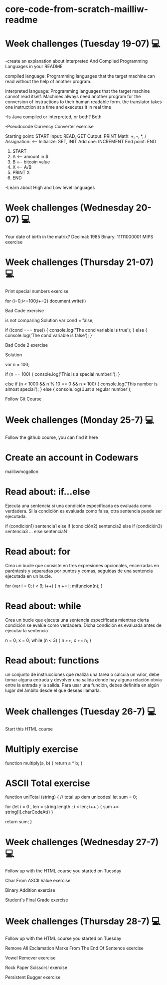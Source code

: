 # core-code-from-scratch-mailliw-readme

# Week challenges (Tuesday 19-07) 💻

-create an explanation about Interpreted And Compiled Programming Languages in your README

  compiled language: Programming languages ​​that the target machine can read without the help of another program.
  
  interpreted language: Programming languages ​​that the target machine cannot read itself. Machines always need another program for the conversion of instructions to    their human readable form. the translator takes one instruction at a time and executes it in real time
  
-Is Java compiled or interpreted, or both? Both

-Pseudocode Currency Converter exercise

 Starting point: START
  Input: READ, GET
  Output: PRINT
  Math: +, -, *, /
  Assignation: <--
  Initialize: SET, INIT
  Add one: INCREMENT
  End point: END


  1. START
  2. A <-- amount in $
  3. B <-- bitcoin value
  4. X <-- A/B
  5. PRINT X
  6. END

-Learn about High and Low level languages

# Week challenges (Wednesday 20-07) 💻

Your date of birth in the matrix? Decimal: 1985 Binary: 11111000001
MIPS exercise

# Week challenges (Thursday 21-07) 💻

Print special numbers exercise

for (i=0;i<=100;i+=2) 
   	document.write(i)

Bad Code exercise

is not comparing
Solution 
var cond = false;

if ((cond === true)) {
  console.log('The cond variable is true');
} else {
  console.log('The cond variable is false');
}

Bad Code 2 exercise

Solution

var n = 100;

if (n == 100) {
  console.log('This is a special number!');
}

else if (n < 1000 && n % 10 == 0 && n ≠ 100) {
  console.log('This number is almost special');
} else {
  console.log('Just a regular number');

Follow Git Course

# Week challenges (Monday 25-7) 💻

Follow the github course, you can find it here

# Create an account in Codewars

mailliwmogollon

# Read about: if...else

Ejecuta una sentencia si una condición específicada es evaluada como verdadera. Si la condición es evaluada como falsa, otra sentencia puede ser ejecutada.

if (condición1)
   sentencia1
else if (condición2)
   sentencia2
else if (condición3)
   sentencia3
...
else
   sentenciaN

# Read about: for

Crea un bucle que consiste en tres expresiones opcionales, encerradas en paréntesis y separadas por puntos y comas, seguidas de una sentencia ejecutada en un bucle.

for (var i = 0; i < 9; i++) {
   n += i;
   mifuncion(n);
}

# Read about: while

Crea un bucle que ejecuta una sentencia especificada mientras cierta condición se evalúe como verdadera. Dicha condición es evaluada antes de ejecutar la sentencia

n = 0;
x = 0;
while (n < 3) {
  n ++;
  x += n;
}

# Read about: functions

un conjunto de instrucciones que realiza una tarea o calcula un valor, debe tomar alguna entrada y devolver una salida donde hay alguna relación obvia entre la entrada y la salida. Para usar una función, debes definirla en algún lugar del ámbito desde el que deseas llamarla.

# Week challenges (Tuesday 26-7) 💻

Start this HTML course

# Multiply exercise

function multiply(a, b) {
  return a * b;
}

# ASCII Total exercise

function uniTotal (string) {
// total up dem unicodes!
  let sum = 0;
   
  for (let i = 0 , len = string.length ; i < len; i++ ) {
    sum += string[i].charCodeAt()
  }
  
  return sum; 
}

# Week challenges (Wednesday 27-7) 💻

Follow up with the HTML course you started on Tuesday

Char From ASCII Value exercise

Binary Addition exercise

Student's Final Grade exercise

# Week challenges (Thursday 28-7) 💻

Follow up with the HTML course you started on Tuesday

Remove All Exclamation Marks From The End Of Sentence exercise

Vowel Remover exercise

Rock Paper Scissors! exercise

Persistent Bugger exercise

